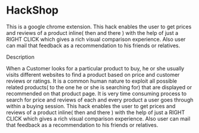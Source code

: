 HackShop
========

This is a google chrome extension. This hack enables the user to get prices and reviews of a product inline( then and there ) with the help of just a RIGHT CLICK which gives a rich visual comparison experience.
Also user can mail that feedback as a recommendation to his friends or relatives.

Description

When a Customer looks for a particular product to buy, he or she usually visits different websites to find a product based on price and customer reviews or ratings. 
It is a common human nature to exploit all possible related products( to the one he or she is searching for) that are displayed or recommended on that product page. 
It is very time consuming process to search for price and reviews of each and every product a user goes through within a buying session. 
This hack enables the user to get prices and reviews of a product inline( then and there ) with the help of just a RIGHT CLICK which gives a rich visual comparison experience. 
Also user can mail that feedback as a recommendation to his friends or relatives.
